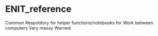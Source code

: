 # ENIT_reference

Common Respotitory for helper functions/notebooks for Work between computers
Very messy
Warned
